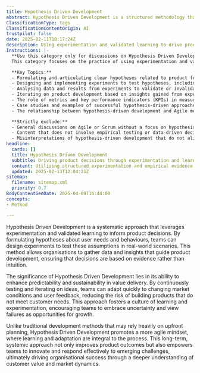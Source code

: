```yaml
---
title: Hypothesis Driven Development
abstract: Hypothesis Driven Development is a structured methodology that utilises experimentation and validated learning to guide product decisions. Originating from the need to make informed choices based on user needs and behaviours, this approach enables teams to formulate hypotheses and design experiments that test these assumptions in real-world contexts. Its importance lies in enhancing predictability and sustainability in delivering value, as it allows organisations to gather actionable data and insights that inform product development, thereby reducing reliance on intuition. By continuously testing and iterating on ideas, teams can swiftly adapt to evolving market conditions and user feedback, minimising the risk of developing products that fail to meet customer expectations. This methodology fosters a culture of learning and experimentation, encouraging teams to embrace uncertainty and view setbacks as opportunities for growth. In contrast to traditional development methods that often depend on extensive upfront planning, Hypothesis Driven Development promotes an agile mindset where learning and adaptation are central to the process. This long-term, systemic approach not only leads to improved product outcomes but also empowers teams to innovate and effectively tackle emerging challenges, ultimately contributing to organisational success through a more profound understanding of customer value and market dynamics.
ClassificationType: tags
ClassificationContentOrigin: AI
trustpilot: false
date: 2025-02-11T10:17:24Z
description: Using experimentation and validated learning to drive product decisions.
Instructions: |-
  **Use this category only for discussions on Hypothesis Driven Development.**  
  This category focuses on the practice of using experimentation and validated learning to inform and guide product development decisions. It emphasises the importance of formulating hypotheses, conducting experiments to test these hypotheses, and using the results to make informed choices that enhance product value and user satisfaction.

  **Key Topics:**
  - Formulating and articulating clear hypotheses related to product features or user behaviours.
  - Designing and implementing experiments to test hypotheses, including A/B testing and user feedback mechanisms.
  - Analysing data and results from experiments to validate or invalidate hypotheses.
  - Iterating on product development based on insights gained from experimentation.
  - The role of metrics and key performance indicators (KPIs) in measuring the success of hypotheses.
  - Case studies and examples of successful hypothesis-driven approaches in product development.
  - The relationship between hypothesis-driven development and Agile methodologies, including Scrum and Lean practices.

  **Strictly exclude:**
  - General discussions on Agile or Scrum without a focus on hypothesis formulation and experimentation.
  - Content that does not involve empirical testing or data-driven decision-making.
  - Misinterpretations of hypothesis-driven development that do not align with the principles of validated learning and experimentation.
headline:
  cards: []
  title: Hypothesis Driven Development
  subtitle: Driving product decisions through experimentation and learning to enhance value delivery and adapt to changing needs.
  content: Utilising structured experimentation and empirical evidence to inform product decisions enhances value delivery and responsiveness to user needs. Posts should explore methodologies for hypothesis formulation, testing, data analysis, and iterative learning, alongside frameworks that support decision-making in complex environments.
  updated: 2025-02-13T12:04:21Z
sitemap:
  filename: sitemap.xml
  priority: 0.7
BodyContentGenDate: 2025-04-09T16:44:00
concepts:
- Method

---
```

Hypothesis Driven Development is a systematic approach that leverages experimentation and validated learning to inform product decisions. By formulating hypotheses about user needs and behaviours, teams can design experiments to test these assumptions in real-world scenarios. This method allows organisations to gather data and insights that guide product development, ensuring that decisions are based on evidence rather than intuition.

The significance of Hypothesis Driven Development lies in its ability to enhance predictability and sustainability in value delivery. By continuously testing and iterating on ideas, teams can adapt quickly to changing market conditions and user feedback, reducing the risk of building products that do not meet customer needs. This approach fosters a culture of learning and experimentation, encouraging teams to embrace uncertainty and view failures as opportunities for growth.

Unlike traditional development methods that may rely heavily on upfront planning, Hypothesis Driven Development promotes a more agile mindset, where learning and adaptation are integral to the process. This long-term, systemic approach not only improves product outcomes but also empowers teams to innovate and respond effectively to emerging challenges, ultimately driving organisational success through a deeper understanding of customer value and market dynamics.
